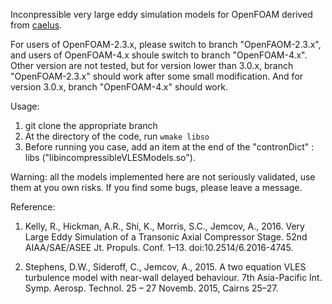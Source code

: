 Inconpressible very large eddy simulation models for OpenFOAM derived from [caelus](https://bitbucket.org/appliedccm/caelus-contributors/src/729b39ba56c8ee99d3feb1929ed5b006a315b466/src/libraries/turbulenceModels/incompressible/VLES/?at=master). 

For users of OpenFOAM-2.3.x, please switch to branch "OpenFAOM-2.3.x", and users of OpenFOAM-4.x shoule switch to branch "OpenFOAM-4.x". Other version are not tested, but for version lower than 3.0.x, branch "OpenFOAM-2.3.x" should work after some small modification. And for version 3.0.x, branch "OpenFOAM-4.x" should work. 

Usage: 
1. git clone the appropriate branch 
2. At the directory of the code, run `wmake libso` 
3. Before running you case, add an item at the end of the "contronDict" : libs ("libincompressibleVLESModels.so"). 

Warning: all the models implemented here are not seriously validated, use them at you own risks. If you find some bugs, please leave a message.   

Reference:
1. Kelly, R., Hickman, A.R., Shi, K., Morris, S.C., Jemcov, A., 2016. Very Large Eddy Simulation of a Transonic Axial Compressor Stage. 52nd AIAA/SAE/ASEE Jt. Propuls. Conf. 1–13. doi:10.2514/6.2016-4745. 

2. Stephens, D.W., Sideroff, C., Jemcov, A., 2015. A two equation VLES turbulence model with near-wall delayed behaviour. 7th Asia-Pacific Int. Symp. Aerosp. Technol. 25 – 27 Novemb. 2015, Cairns 25–27. 
